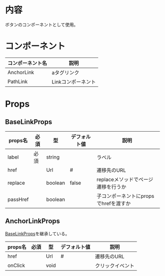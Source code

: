 # 内容

ボタンのコンポーネントとして使用。

# コンポーネント

|コンポーネント名|説明|
|---|---|
|AnchorLink|aタグリンク|
|PathLink|Linkコンポーネント|

# Props

## BaseLinkProps

|props名|必須|型|デフォルト値|説明|
|---|---|---|---|---|
|label|必須|string||ラベル|
|href||Url|#|遷移先のURL|
|replace||boolean|false|replaceメソッドでページ遷移を行うか|
|passHref||boolean||子コンポーネントにpropsでhrefを渡すか|

## AnchorLinkProps

[BaseLinkProps](#BaseLinkProps)を継承している。

|props名|必須|型|デフォルト値|説明|
|---|---|---|---|---|
|href||Url|#|遷移先のURL|
|onClick||void||クリックイベント|